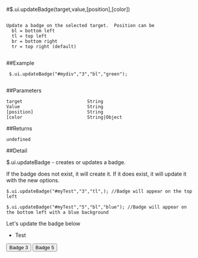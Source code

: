#$.ui.updateBadge(target,value,[position],[color])

```

Update a badge on the selected target.  Position can be
  bl = bottom left
  tl = top left
  br = bottom right
  tr = top right (default)
 
```

##Example

```
 $.ui.updateBadge("#mydiv","3","bl","green");
 
```


##Parameters

```
target                        String
Value                         String
[position]                    String
[color                        String|Object

```

##Returns

```
undefined
```

##Detail

$.ui.updateBadge - creates or updates a badge.

If the badge does not exist, it will create it.  If it does exist, it will update it with the new options.

```
$.ui.updateBadge("#myTest","3","tl",); //Badge will appear on the top left

$.ui.updateBadge("#myTest","5","bl","blue"); //Badge will appear on the bottom left with a blue background

```


Let's update the badge below
<script>
function badge1(){
    $.ui.updateBadge($("#badgeTest li").get(0),"3","tl");
}

function badge2(){
    $.ui.updateBadge($("#badgeTest li").get(0),"5","bl","blue");
}
</script>


<ul class="list" id="badgeTest">
    <li>Test</li>
</ul>


<input type="button" value="Badge 3" onclick="badge1()">

<input type="button" value="Badge 5" onclick="badge2()">

